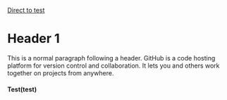[Direct to test](#test)
# Header 1

This is a normal paragraph following a header. GitHub is a code hosting platform for version control and collaboration. It lets you and others work together on projects from anywhere.
















#### Test(test)
